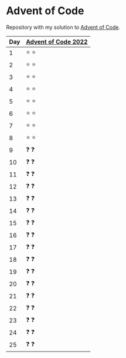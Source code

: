 # Advent of Code

Repository with my solution to [Advent of Code](https://adventofcode.com).

| Day   | [Advent of Code 2022](https://adventofcode.com/2022/) |
|-------|-------------------------------------------------------|
|  1    | :star: :star: |
|  2    | :star: :star: |
|  3    | :star: :star: |
|  4    | :star: :star: |
|  5    | :star: :star: |
|  6    | :star: :star: |
|  7    | :star: :star: |
|  8    | :star: :star: |
|  9    | :question: :question: |
|  10   | :question: :question: |
|  11   | :question: :question: |
|  12   | :question: :question: |
|  13   | :question: :question: |
|  14   | :question: :question: |
|  15   | :question: :question: |
|  16   | :question: :question: |
|  17   | :question: :question: |
|  18   | :question: :question: |
|  19   | :question: :question: |
|  20   | :question: :question: |
|  21   | :question: :question: |
|  22   | :question: :question: |
|  23   | :question: :question: |
|  24   | :question: :question: |
|  25   | :question: :question: |
